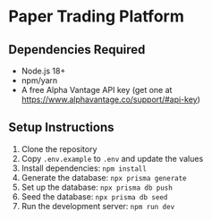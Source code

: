 # Paper Trading Platform

## Dependencies Required
- Node.js 18+ 
- npm/yarn
- A free Alpha Vantage API key (get one at https://www.alphavantage.co/support/#api-key)

## Setup Instructions
1. Clone the repository
2. Copy `.env.example` to `.env` and update the values
3. Install dependencies: `npm install`
4. Generate the database: `npx prisma generate`
5. Set up the database: `npx prisma db push`
6. Seed the database: `npx prisma db seed`
7. Run the development server: `npm run dev`